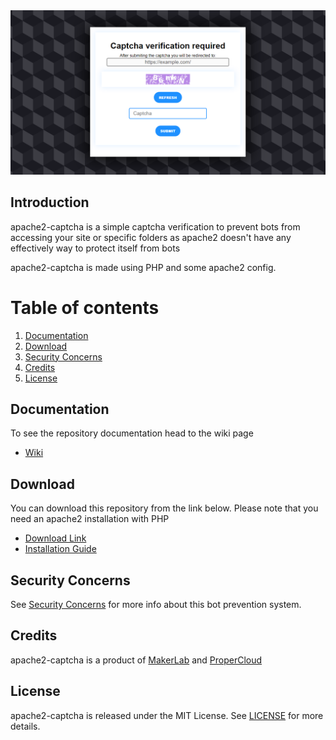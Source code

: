 <img src="screenshot.png">

## Introduction

apache2-captcha is a simple captcha verification to prevent bots from accessing your site or specific folders as apache2 doesn't have any effectively way to protect itself from bots

apache2-captcha is made using PHP and some apache2 config.

# Table of contents

1. [Documentation](#documentation)
2. [Download](#download)
3. [Security Concerns](#security-concerns)
4. [Credits](#credits)
5. [License](#license)

## Documentation
To see the repository documentation head to the wiki page
- [Wiki](https://github.com/ProperLab/apache2-captcha/wiki)

## Download
You can download this repository from the link below. Please note that you need an apache2 installation with PHP
- [Download Link](https://github.com/ProperLab/apache2-captcha/releases)
- [Installation Guide](https://github.com/ProperLab/apache2-captcha/wiki/Installation-Guide)

## Security Concerns
See [Security Concerns](https://github.com/ProperLab/apache2-captcha/wiki/Security-Concerns) for more info about this bot prevention system.

## Credits
apache2-captcha is a product of [MakerLab](https://makerlab.sytes.net) and [ProperCloud](https://propercloud.sytes.net)

## License
apache2-captcha is released under the MIT License.
See [LICENSE](LICENSE) for more details.